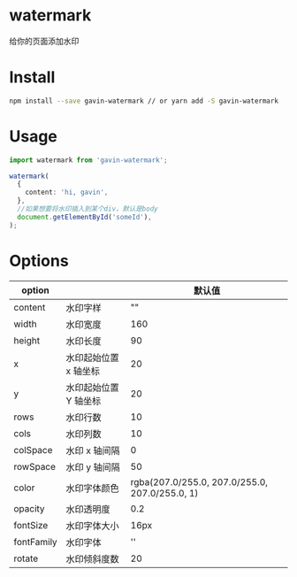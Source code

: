 # watermark

给你的页面添加水印

# Install

```sh
npm install --save gavin-watermark // or yarn add -S gavin-watermark
```

# Usage

```ts
import watermark from 'gavin-watermark';

watermark(
  {
    content: 'hi, gavin',
  },
  //如果想要将水印插入到某个div，默认是body
  document.getElementById('someId'),
);
```

# Options

| option     |                       | 默认值                                         |
| ---------- | --------------------- | ---------------------------------------------- |
| content    | 水印字样              | ""                                             |
| width      | 水印宽度              | 160                                            |
| height     | 水印长度              | 90                                             |
| x          | 水印起始位置 x 轴坐标 | 20                                             |
| y          | 水印起始位置 Y 轴坐标 | 20                                             |
| rows       | 水印行数              | 10                                             |
| cols       | 水印列数              | 10                                             |
| colSpace   | 水印 x 轴间隔         | 0                                              |
| rowSpace   | 水印 y 轴间隔         | 50                                             |
| color      | 水印字体颜色          | rgba(207.0/255.0, 207.0/255.0, 207.0/255.0, 1) |
| opacity    | 水印透明度            | 0.2                                            |
| fontSize   | 水印字体大小          | 16px                                           |
| fontFamily | 水印字体              | ''                                             |
| rotate     | 水印倾斜度数          | 20                                             |
